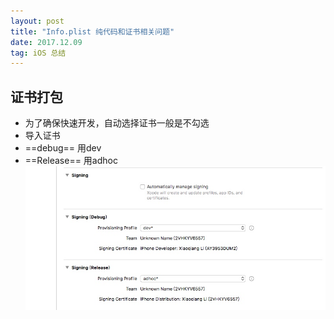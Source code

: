 ```yaml
---
layout: post
title: "Info.plist 纯代码和证书相关问题"
date: 2017.12.09
tag: iOS 总结 
---
```


## 证书打包
- 为了确保快速开发，自动选择证书一般是不勾选
- 导入证书
- ==debug== 用dev
- ==Release== 用adhoc
![](media/15128140217961/15128140864586.jpg)



